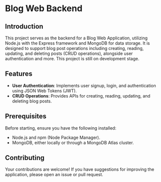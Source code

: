 # Blog Web Backend

## Introduction

This project serves as the backend for a Blog Web Application, utilizing Node.js with the Express framework and MongoDB for data storage. It is designed to support blog post operations including creating, reading, updating, and deleting posts (CRUD operations), alongside user authentication and more. This project is still on development stage.

## Features

- **User Authentication**: Implements user signup, login, and authentication using JSON Web Tokens (JWT).
- **CRUD Operations**: Provides APIs for creating, reading, updating, and deleting blog posts.
<!---
- **Comment System**: Allows users to add, read, and delete comments on blog posts.
- **User Profile**: Includes API endpoints to view and edit user profile information.
- **Search & Pagination**: Features for searching blog posts and implementing pagination.
-->

## Prerequisites

Before starting, ensure you have the following installed:
- Node.js and npm (Node Package Manager).
- MongoDB, either locally or through a MongoDB Atlas cluster.

## Contributing

Your contributions are welcome! If you have suggestions for improving the application, please open an issue or pull request.
